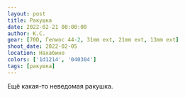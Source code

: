 ```yaml
---
layout: post
title: Ракушка
date: 2022-02-21 00:00:00
author: К.С.
gear: [70D, Гелиос 44-2, 31mm ext, 21mm ext, 13mm ext]
shoot_date: 2022-02-05
location: Нахабино
colors: ['1d1214', '040304']
tags: [ракушка]
---
```

Ещё какая-то неведомая ракушка.
